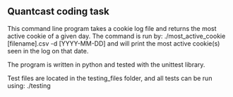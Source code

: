 ## Quantcast coding task

This command line program takes a cookie log file and returns the most active cookie of a given day.
The command is run by:
./most_active_cookie [filename].csv -d [YYYY-MM-DD]
and will print the most active cookie(s) seen in the log on that date.

The program is written in python and tested with the unittest library.

Test files are located in the testing_files folder, and all tests can be run using:
./testing